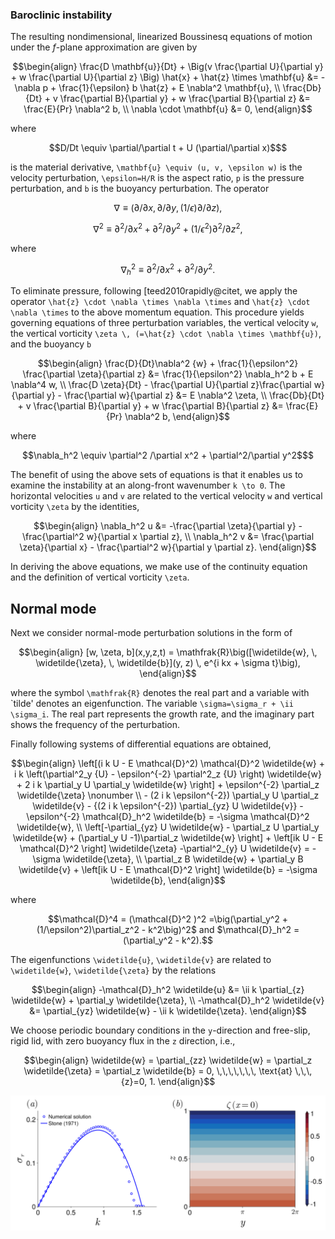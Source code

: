 ### Baroclinic instability






The resulting nondimensional, linearized Boussinesq equations of motion under the $f$-plane approximation are given by
```math
\begin{align}
    \frac{D \mathbf{u}}{Dt}
    + \Big(v \frac{\partial U}{\partial y} + w \frac{\partial U}{\partial z} \Big) \hat{x}
    + \hat{z} \times \mathbf{u} &=
    -\nabla p + \frac{1}{\epsilon} b \hat{z} + E \nabla^2 \mathbf{u}, \\
    \frac{Db}{Dt}
    +  v \frac{\partial B}{\partial y} + w \frac{\partial B}{\partial z} &= \frac{E}{Pr} \nabla^2 b, \\
    \nabla \cdot \mathbf{u} &= 0,
\end{align}
```
where 
```math
D/Dt \equiv \partial/\partial t + U (\partial/\partial x)$
```
is the material derivative, ``\mathbf{u} \equiv (u, v, \epsilon w)`` is the velocity perturbation, ``\epsilon=H/R`` is the aspect ratio, ``p`` is the pressure perturbation, and ``b`` is the buoyancy perturbation. The operator 
```math
\nabla \equiv (\partial/\partial x, \partial/\partial y, (1/\epsilon) \partial/\partial z),
```
```math
\nabla^2 \equiv \partial^2/\partial x^2 + \partial^2/\partial y^2 + (1/\epsilon^2) \partial^2/ \partial z^2,
```
where 
```math
\nabla_h^2 \equiv \partial^2 /\partial x^2 + \partial^2/\partial y^2.
```
To eliminate pressure, following [teed2010rapidly@citet, we apply the operator ``\hat{z} \cdot \nabla \times \nabla \times``  and ``\hat{z} \cdot \nabla \times`` to the above momentum equation. This procedure yields governing equations of three perturbation variables, the vertical velocity ``w``, the vertical vorticity ``\zeta \, (=\hat{z} \cdot \nabla \times \mathbf{u})``, and the buoyancy ``b`` 
```math
\begin{align}
    \frac{D}{Dt}\nabla^2 {w} 
    + \frac{1}{\epsilon^2} \frac{\partial \zeta}{\partial z} 
    &= \frac{1}{\epsilon^2} \nabla_h^2 b + E \nabla^4 w,
\\
    \frac{D \zeta}{Dt}
    - \frac{\partial U}{\partial z}\frac{\partial w}{\partial y}
    - \frac{\partial w}{\partial z} &= E \nabla^2 \zeta, 
\\
    \frac{Db}{Dt}
    + v \frac{\partial B}{\partial y} + 
    w \frac{\partial B}{\partial z}
    &= \frac{E}{Pr} \nabla^2 b,
\end{align}
```
where 
```math
\nabla_h^2 \equiv \partial^2 /\partial x^2 + \partial^2/\partial y^2$
```
The benefit of using the above sets of equations is that it enables us to examine the instability at an along-front wavenumber ``k \to 0``. 
The horizontal velocities ``u`` and ``v`` are related to the vertical velocity ``w`` and vertical vorticity ``\zeta`` by the identities, 
```math
\begin{align}
    \nabla_h^2 u &= -\frac{\partial \zeta}{\partial y} - \frac{\partial^2 w}{\partial x \partial z}, 
\\
    \nabla_h^2 v &= \frac{\partial \zeta}{\partial x} - \frac{\partial^2 w}{\partial y \partial z}.    
\end{align}
```
In deriving the above equations, we make use of the continuity equation and the definition of vertical vorticity ``\zeta``.

## Normal mode 
Next we consider normal-mode perturbation solutions in the form of 
```math
\begin{align}
    [w, \zeta, b](x,y,z,t) = \mathfrak{R}\big([\widetilde{w}, \, \widetilde{\zeta}, \, \widetilde{b}](y, z) \, e^{i kx + \sigma t}\big),
\end{align}
```
where the symbol ``\mathfrak{R}`` denotes the real part and a variable with `tilde' denotes an eigenfunction. The variable 
``\sigma=\sigma_r + \ii \sigma_i``. The real part represents the growth rate, and the imaginary part 
shows the frequency of the  perturbation. 

Finally following systems of differential equations are obtained,
```math
\begin{align}
    \left[(i k U - E \mathcal{D}^2) \mathcal{D}^2 \widetilde{w} + i k \left(\partial^2_y {U} - \epsilon^{-2} \partial^2_z {U} \right) \widetilde{w} + 2 i k \partial_y U \partial_y \widetilde{w}
     \right] + \epsilon^{-2} \partial_z \widetilde{\zeta}
     \nonumber \\
     - (2 i k \epsilon^{-2})  \partial_y U 
     \partial_z \widetilde{v}
     - {(2 i k \epsilon^{-2}) \partial_{yz} U \widetilde{v}} 
     - \epsilon^{-2} \mathcal{D}_h^2 \widetilde{b}
    = -\sigma \mathcal{D}^2 \widetilde{w},
\\
    \left[-\partial_{yz} U \widetilde{w} - \partial_z U \partial_y \widetilde{w} + (\partial_y U -1)\partial_z \widetilde{w} \right] +
    \left[ik U - E \mathcal{D}^2 \right] \widetilde{\zeta}
    -\partial^2_{y} U \widetilde{v} = -\sigma \widetilde{\zeta},
\\
    \partial_z B \widetilde{w} + \partial_y B  \widetilde{v} + 
    \left[ik U - E \mathcal{D}^2 \right] \widetilde{b} = -\sigma \widetilde{b}, 
\end{align}
```
where 
```math
\mathcal{D}^4  = (\mathcal{D}^2 )^2 =\big(\partial_y^2 +
(1/\epsilon^2)\partial_z^2 - k^2\big)^2$ and $\mathcal{D}_h^2 = (\partial_y^2 - k^2).
```
The eigenfunctions ``\widetilde{u}``, ``\widetilde{v}`` are related to ``\widetilde{w}``, ``\widetilde{\zeta}`` by the relations 
```math
\begin{align}
    -\mathcal{D}_h^2 \widetilde{u} &= \ii k \partial_{z} \widetilde{w} + \partial_y \widetilde{\zeta},
\\   
    -\mathcal{D}_h^2 \widetilde{v} &= \partial_{yz} \widetilde{w} -  \ii k \widetilde{\zeta}.
\end{align}
```
We choose periodic boundary conditions in the ``y``-direction and free-slip, rigid lid, with zero buoyancy flux in the ``z`` direction, i.e., 
```math
\begin{align}
    \widetilde{w} = \partial_{zz} \widetilde{w} = 
    \partial_z \widetilde{\zeta} = \partial_z \widetilde{b} = 0, 
    \,\,\,\,\,\,\, \text{at} \,\,\, {z}=0, 1.
\end{align}
```


![Alt text](images/stone1971_Ri2.png)
